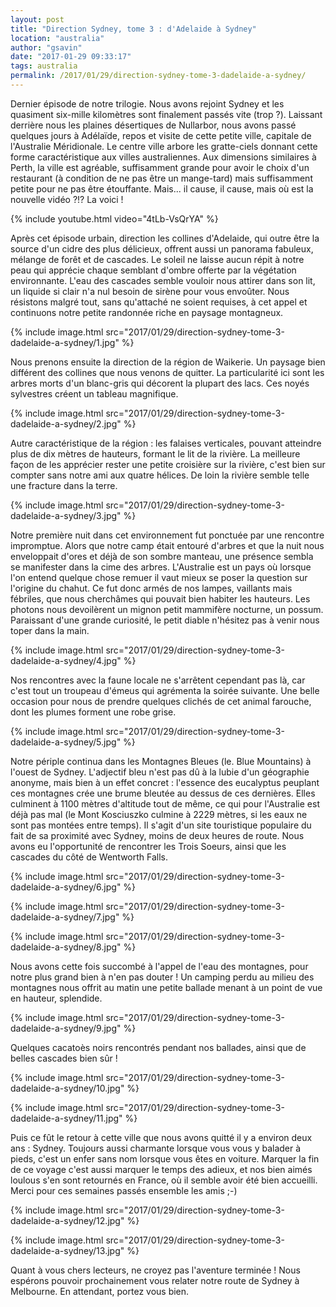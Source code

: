 ```yaml
---
layout: post
title: "Direction Sydney, tome 3 : d'Adelaide à Sydney"
location: "australia"
author: "gsavin"
date: "2017-01-29 09:33:17"
tags: australia
permalink: /2017/01/29/direction-sydney-tome-3-dadelaide-a-sydney/
---
```

Dernier épisode de notre trilogie. Nous avons rejoint Sydney et les quasiment six-mille kilomètres sont finalement passés vite (trop ?). Laissant derrière nous les plaines désertiques de Nullarbor, nous avons passé quelques jours à Adélaïde, repos et visite de cette petite ville, capitale de l'Australie Méridionale. Le centre ville arbore les gratte-ciels donnant cette forme caractéristique aux villes australiennes. Aux dimensions similaires à Perth, la ville est agréable, suffisamment grande pour avoir le choix d'un restaurant (à condition de ne pas être un mange-tard) mais suffisamment petite pour ne pas être étouffante. Mais... il cause, il cause, mais où est la nouvelle vidéo ?!? La voici !

{% include youtube.html video="4tLb-VsQrYA" %}

Après cet épisode urbain, direction les collines d'Adelaide, qui outre être la source d'un cidre des plus délicieux, offrent aussi un panorama fabuleux, mélange de forêt et de cascades. Le soleil ne laisse aucun répit à notre peau qui apprécie chaque semblant d'ombre offerte par la végétation environnante. L'eau des cascades semble vouloir nous attirer dans son lit, un liquide si clair n'a nul besoin de sirène pour vous envoûter. Nous résistons malgré tout, sans qu'attaché ne soient requises, à cet appel et continuons notre petite randonnée riche en paysage montagneux.

{% include image.html src="2017/01/29/direction-sydney-tome-3-dadelaide-a-sydney/1.jpg" %}

Nous prenons ensuite la direction de la région de Waikerie. Un paysage bien différent des collines que nous venons de quitter. La particularité ici sont les arbres morts d'un blanc-gris qui décorent la plupart des lacs. Ces noyés sylvestres créent un tableau magnifique. 

{% include image.html src="2017/01/29/direction-sydney-tome-3-dadelaide-a-sydney/2.jpg" %}

Autre caractéristique de la région : les falaises verticales, pouvant atteindre plus de dix mètres de hauteurs, formant le lit de la rivière. La meilleure façon de les apprécier rester une petite croisière sur la rivière, c'est bien sur compter sans notre ami aux quatre hélices. De loin la rivière semble telle une fracture dans la terre.

{% include image.html src="2017/01/29/direction-sydney-tome-3-dadelaide-a-sydney/3.jpg" %}

Notre première nuit dans cet environnement fut ponctuée par une rencontre impromptue. Alors que notre camp était entouré d'arbres et que la nuit nous enveloppait d'ores et déjà de son sombre manteau, une présence sembla se manifester dans la cime des arbres. L'Australie est un pays où lorsque l'on entend quelque chose remuer il vaut mieux se poser la question sur l'origine du chahut. Ce fut donc armés de nos lampes, vaillants mais fébriles, que nous cherchâmes qui pouvait bien habiter les hauteurs. Les photons nous devoilèrent un mignon petit mammifère nocturne, un possum. Paraissant d'une grande curiosité, le petit diable n'hésitez pas à venir nous toper dans la main.

{% include image.html src="2017/01/29/direction-sydney-tome-3-dadelaide-a-sydney/4.jpg" %}

Nos rencontres avec la faune locale ne s'arrêtent cependant pas là, car c'est tout un troupeau d'émeus qui agrémenta la soirée suivante. Une belle occasion pour nous de prendre quelques clichés de cet animal farouche, dont les plumes forment une robe grise.

{% include image.html src="2017/01/29/direction-sydney-tome-3-dadelaide-a-sydney/5.jpg" %}

Notre périple continua dans les Montagnes Bleues (le. Blue Mountains) à l'ouest de Sydney. L'adjectif bleu n'est pas dû à la lubie d'un géographie anonyme, mais bien à un effet concret : l'essence des eucalyptus peuplant ces montagnes crée une brume bleutée au dessus de ces dernières. Elles culminent à 1100 mètres d'altitude tout de même, ce qui pour l'Australie est déjà pas mal (le Mont Kosciuszko culmine à 2229 mètres, si les eaux ne sont pas montées entre temps). Il s'agit d'un site touristique populaire du fait de sa proximité avec Sydney, moins de deux heures de route. Nous avons eu l'opportunité de rencontrer les Trois Soeurs, ainsi que les cascades du côté de Wentworth Falls.

{% include image.html src="2017/01/29/direction-sydney-tome-3-dadelaide-a-sydney/6.jpg" %}

{% include image.html src="2017/01/29/direction-sydney-tome-3-dadelaide-a-sydney/7.jpg" %}

{% include image.html src="2017/01/29/direction-sydney-tome-3-dadelaide-a-sydney/8.jpg" %}

Nous avons cette fois succombé à l'appel de l'eau des montagnes, pour notre plus grand bien à n'en pas douter ! Un camping perdu au milieu des montagnes nous offrit au matin une petite ballade menant à un point de vue en hauteur, splendide.

{% include image.html src="2017/01/29/direction-sydney-tome-3-dadelaide-a-sydney/9.jpg" %}

Quelques cacatoès noirs rencontrés pendant nos ballades, ainsi que de belles cascades bien sûr !

{% include image.html src="2017/01/29/direction-sydney-tome-3-dadelaide-a-sydney/10.jpg" %}

{% include image.html src="2017/01/29/direction-sydney-tome-3-dadelaide-a-sydney/11.jpg" %}

Puis ce fût le retour à cette ville que nous avons quitté il y a environ deux ans : Sydney. Toujours aussi charmante lorsque vous vous y balader à pieds, c'est un enfer sans nom lorsque vous êtes en voiture. Marquer la fin de ce voyage c'est aussi marquer le temps des adieux, et nos bien aimés loulous s'en sont retournés en France, où il semble avoir été bien accueilli. Merci pour ces semaines passés ensemble les amis ;-)

{% include image.html src="2017/01/29/direction-sydney-tome-3-dadelaide-a-sydney/12.jpg" %}

{% include image.html src="2017/01/29/direction-sydney-tome-3-dadelaide-a-sydney/13.jpg" %}

Quant à vous chers lecteurs, ne croyez pas l'aventure terminée ! Nous espérons pouvoir prochainement vous relater notre route de Sydney à Melbourne. En attendant, portez vous bien. 